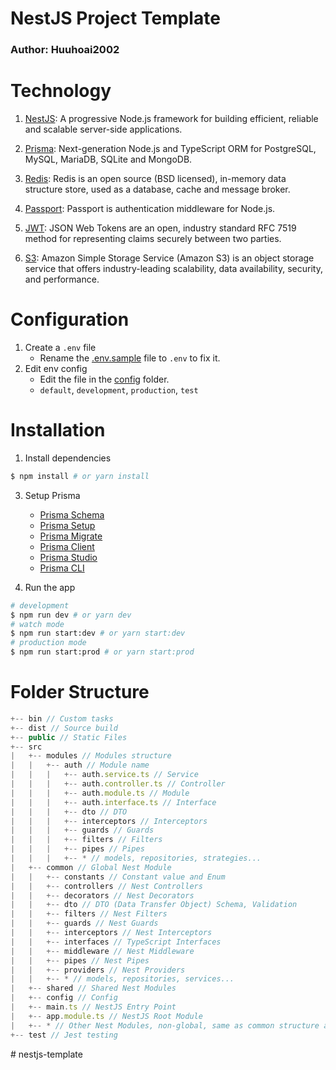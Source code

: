 # NestJS Project Template

### Author: Huuhoai2002

# Technology

1. [NestJS](https://nestjs.com/): A progressive Node.js framework for building efficient, reliable and scalable server-side applications.

2. [Prisma](https://www.prisma.io/): Next-generation Node.js and TypeScript ORM for PostgreSQL, MySQL, MariaDB, SQLite and MongoDB.

3. [Redis](https://redis.io/): Redis is an open source (BSD licensed), in-memory data structure store, used as a database, cache and message broker.

4. [Passport](http://www.passportjs.org/): Passport is authentication middleware for Node.js.

5. [JWT](https://jwt.io/): JSON Web Tokens are an open, industry standard RFC 7519 method for representing claims securely between two parties.

6. [S3](https://aws.amazon.com/s3/): Amazon Simple Storage Service (Amazon S3) is an object storage service that offers industry-leading scalability, data availability, security, and performance.

# Configuration

1. Create a `.env` file
   - Rename the [.env.sample](.env.sample) file to `.env` to fix it.
2. Edit env config
   - Edit the file in the [config](src/config) folder.
   - `default`, `development`, `production`, `test`

# Installation

1. Install dependencies

```bash
$ npm install # or yarn install
```

3. Setup Prisma

   - [Prisma Schema](https://www.prisma.io/docs/reference/api-reference/prisma-schema-reference)
   - [Prisma Setup](https://www.prisma.io/docs/getting-started/setup-prisma/start-from-scratch-typescript-postgres)
   - [Prisma Migrate](https://www.prisma.io/docs/concepts/components/prisma-migrate)
   - [Prisma Client](https://www.prisma.io/docs/concepts/components/prisma-client)
   - [Prisma Studio](https://www.prisma.io/docs/concepts/components/prisma-studio)
   - [Prisma CLI](https://www.prisma.io/docs/reference/api-reference/command-reference)

4. Run the app

```bash
# development
$ npm run dev # or yarn dev
# watch mode
$ npm run start:dev # or yarn start:dev
# production mode
$ npm run start:prod # or yarn start:prod
```

# Folder Structure

```js
+-- bin // Custom tasks
+-- dist // Source build
+-- public // Static Files
+-- src
|   +-- modules // Modules structure
|   |   +-- auth // Module name
|   |   |   +-- auth.service.ts // Service
|   |   |   +-- auth.controller.ts // Controller
|   |   |   +-- auth.module.ts // Module
|   |   |   +-- auth.interface.ts // Interface
|   |   |   +-- dto // DTO
|   |   |   +-- interceptors // Interceptors
|   |   |   +-- guards // Guards
|   |   |   +-- filters // Filters
|   |   |   +-- pipes // Pipes
|   |   |   +-- * // models, repositories, strategies...
|   +-- common // Global Nest Module
|   |   +-- constants // Constant value and Enum
|   |   +-- controllers // Nest Controllers
|   |   +-- decorators // Nest Decorators
|   |   +-- dto // DTO (Data Transfer Object) Schema, Validation
|   |   +-- filters // Nest Filters
|   |   +-- guards // Nest Guards
|   |   +-- interceptors // Nest Interceptors
|   |   +-- interfaces // TypeScript Interfaces
|   |   +-- middleware // Nest Middleware
|   |   +-- pipes // Nest Pipes
|   |   +-- providers // Nest Providers
|   |   +-- * // models, repositories, services...
|   +-- shared // Shared Nest Modules
|   +-- config // Config
|   +-- main.ts // NestJS Entry Point
|   +-- app.module.ts // NestJS Root Module
|   +-- * // Other Nest Modules, non-global, same as common structure above
+-- test // Jest testing
```
#   n e s t j s - t e m p l a t e  
 